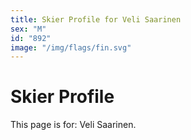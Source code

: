 ```yaml
---
title: Skier Profile for Veli Saarinen
sex: "M"
id: "892"
image: "/img/flags/fin.svg" 
---
```


# Skier Profile

This page is for: Veli Saarinen.
    